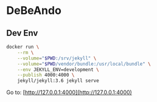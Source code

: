 # DeBeAndo

## Dev Env

```bash
docker run \
	--rm \
	--volume="$PWD:/srv/jekyll" \
	--volume="$PWD/vendor/bundle:/usr/local/bundle" \
	--env JEKYLL_ENV=development \
	--publish 4000:4000 \
	jekyll/jekyll:3.6 jekyll serve
```

Go to: [http://127.0.0.1:4000](http://127.0.0.1:4000)
